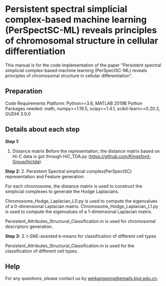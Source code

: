 # **Persistent spectral simplicial complex-based machine learning (PerSpectSC-ML) reveals principles of chromosomal structure in cellular differentiation**
This manual is for the code implementation of the paper "Persistent spectral simplicial complex-based machine learning (PerSpectSC-ML) reveals principles of chromosomal structure in cellular differentiation".

## Preparation
Code Requirements
Platform: Python>=3.6, MATLAB 2019B
Python Packages needed: math, numpy>=1.19.5, scipy>=1.4.1, scikit-learn>=0.20.3, GUDHI 3.0.0

## Details about each step
**Step 1:**
1. Distance matrix
Before the representation, the distance matrix based on Hi-C data is got through HiC_TDA.py (https://github.com/Kingsford-Group/hictda).

**Step 2:**
2. Persistent Spectral simplicial complex(PerSpectSC) representation and Feature generation

For each chromosome, the distance matrix is used to construct the simplicial complexes to generate the Hodge Laplacians.

Chromosome_Hodge_Laplacian_L0.py is used to compute the eigenvalues of a 0-dimensional Laplacian matrix.
Chromosome_Hodge_Laplacian_L1.py is used to compute the eigenvalues of a 1-dimensional Laplacian matrix.

Persistent_Attributes_Structural_Classification.m is used for chromosomal descriptors generation.

**Step 3:**
3. t-SNE-assisted k-means for classification of different cell types

Persistent_Attributes_Structural_Classification.m is used for the classification of different cell types.

## Help
For any questions, please contact us by weikanggong@emails.bjut.edu.cn.